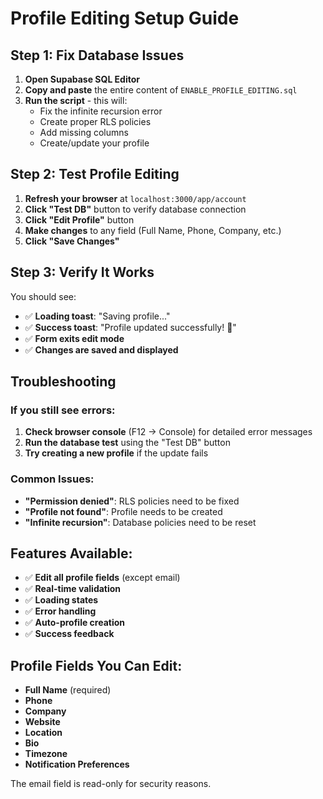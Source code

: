 # Profile Editing Setup Guide

## Step 1: Fix Database Issues

1. **Open Supabase SQL Editor**
2. **Copy and paste** the entire content of `ENABLE_PROFILE_EDITING.sql`
3. **Run the script** - this will:
   - Fix the infinite recursion error
   - Create proper RLS policies
   - Add missing columns
   - Create/update your profile

## Step 2: Test Profile Editing

1. **Refresh your browser** at `localhost:3000/app/account`
2. **Click "Test DB"** button to verify database connection
3. **Click "Edit Profile"** button
4. **Make changes** to any field (Full Name, Phone, Company, etc.)
5. **Click "Save Changes"**

## Step 3: Verify It Works

You should see:
- ✅ **Loading toast**: "Saving profile..."
- ✅ **Success toast**: "Profile updated successfully! 🎉"
- ✅ **Form exits edit mode**
- ✅ **Changes are saved and displayed**

## Troubleshooting

### If you still see errors:

1. **Check browser console** (F12 → Console) for detailed error messages
2. **Run the database test** using the "Test DB" button
3. **Try creating a new profile** if the update fails

### Common Issues:

- **"Permission denied"**: RLS policies need to be fixed
- **"Profile not found"**: Profile needs to be created
- **"Infinite recursion"**: Database policies need to be reset

## Features Available:

- ✅ **Edit all profile fields** (except email)
- ✅ **Real-time validation**
- ✅ **Loading states**
- ✅ **Error handling**
- ✅ **Auto-profile creation**
- ✅ **Success feedback**

## Profile Fields You Can Edit:

- **Full Name** (required)
- **Phone**
- **Company**
- **Website**
- **Location**
- **Bio**
- **Timezone**
- **Notification Preferences**

The email field is read-only for security reasons.
